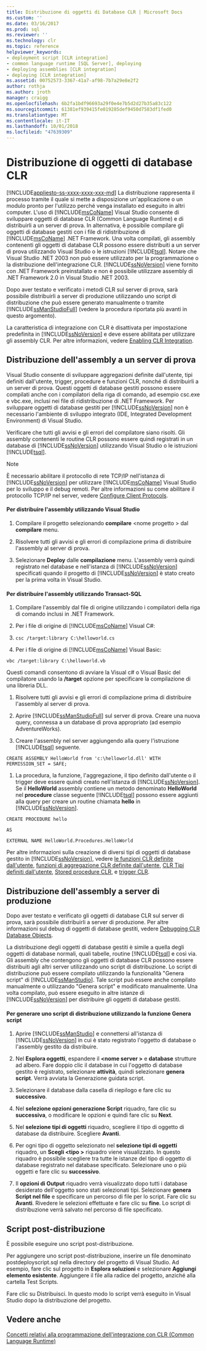 ```yaml
---
title: Distribuzione di oggetti di Database CLR | Microsoft Docs
ms.custom: ''
ms.date: 03/16/2017
ms.prod: sql
ms.reviewer: ''
ms.technology: clr
ms.topic: reference
helpviewer_keywords:
- deployment script [CLR integration]
- common language runtime [SQL Server], deploying
- deploying assemblies [CLR integration]
- deploying [CLR integration]
ms.assetid: 00752573-3367-41a7-af98-7b7a29e8e2f2
author: rothja
ms.author: jroth
manager: craigg
ms.openlocfilehash: 6b2fa1bdf96693a29f0e4e7b5d2d27b35a83c122
ms.sourcegitcommit: 61381ef939415fe019285def9450d7583df1fed0
ms.translationtype: MT
ms.contentlocale: it-IT
ms.lasthandoff: 10/01/2018
ms.locfileid: "47639309"
---
```

# <a name="deploying-clr-database-objects"></a>Distribuzione di oggetti di database CLR
[!INCLUDE[appliesto-ss-xxxx-xxxx-xxx-md](../../includes/appliesto-ss-xxxx-xxxx-xxx-md.md)]
  La distribuzione rappresenta il processo tramite il quale si mette a disposizione un'applicazione o un modulo pronto per l'utilizzo perché venga installato ed eseguito in altri computer. L'uso di [!INCLUDE[msCoName](../../includes/msconame-md.md)] Visual Studio consente di sviluppare oggetti di database CLR (Common Language Runtime) e di distribuirli a un server di prova. In alternativa, è possibile compilare gli oggetti di database gestiti con i file di ridistribuzione di [!INCLUDE[msCoName](../../includes/msconame-md.md)] .NET Framework. Una volta compilati, gli assembly contenenti gli oggetti di database CLR possono essere distribuiti a un server di prova utilizzando Visual Studio o le istruzioni [!INCLUDE[tsql](../../includes/tsql-md.md)]. Notare che Visual Studio .NET 2003 non può essere utilizzato per la programmazione o la distribuzione dell'integrazione CLR. [!INCLUDE[ssNoVersion](../../includes/ssnoversion-md.md)] viene fornito con .NET Framework preinstallato e non è possibile utilizzare assembly di .NET Framework 2.0 in Visual Studio .NET 2003.  
  
 Dopo aver testato e verificato i metodi CLR sul server di prova, sarà possibile distribuirli a server di produzione utilizzando uno script di distribuzione che può essere generato manualmente o tramite [!INCLUDE[ssManStudioFull](../../includes/ssmanstudiofull-md.md)] (vedere la procedura riportata più avanti in questo argomento).  
  
 La caratteristica di integrazione con CLR è disattivata per impostazione predefinita in [!INCLUDE[ssNoVersion](../../includes/ssnoversion-md.md)] e deve essere abilitata per utilizzare gli assembly CLR. Per altre informazioni, vedere [Enabling CLR Integration](../../relational-databases/clr-integration/clr-integration-enabling.md).  
  
## <a name="deploying-the-assembly-to-the-test-server"></a>Distribuzione dell'assembly a un server di prova  
 Visual Studio consente di sviluppare aggregazioni definite dall'utente, tipi definiti dall'utente, trigger, procedure e funzioni CLR, nonché di distribuirli a un server di prova. Questi oggetti di database gestiti possono essere compilati anche con i compilatori della riga di comando, ad esempio csc.exe e vbc.exe, inclusi nei file di ridistribuzione di .NET Framework. Per sviluppare oggetti di database gestiti per [!INCLUDE[ssNoVersion](../../includes/ssnoversion-md.md)] non è necessario l'ambiente di sviluppo integrato (IDE, Integrated Development Environment) di Visual Studio.  
  
 Verificare che tutti gli avvisi e gli errori del compilatore siano risolti. Gli assembly contenenti le routine CLR possono essere quindi registrati in un database di [!INCLUDE[ssNoVersion](../../includes/ssnoversion-md.md)] utilizzando Visual Studio o le istruzioni [!INCLUDE[tsql](../../includes/tsql-md.md)].  
  
> [!NOTE]  
>  È necessario abilitare il protocollo di rete TCP/IP nell'istanza di [!INCLUDE[ssNoVersion](../../includes/ssnoversion-md.md)] per utilizzare [!INCLUDE[msCoName](../../includes/msconame-md.md)] Visual Studio per lo sviluppo e il debug remoti. Per altre informazioni su come abilitare il protocollo TCP/IP nel server, vedere [Configure Client Protocols](../../database-engine/configure-windows/configure-client-protocols.md).  
  
#### <a name="to-deploy-the-assembly-using-visual-studio"></a>Per distribuire l'assembly utilizzando Visual Studio  
  
1.  Compilare il progetto selezionando **compilare** \<nome progetto > dal **compilare** menu.  
  
2.  Risolvere tutti gli avvisi e gli errori di compilazione prima di distribuire l'assembly al server di prova.  
  
3.  Selezionare **Deploy** dalle **compilazione** menu. L'assembly verrà quindi registrato nel database e nell'istanza di [!INCLUDE[ssNoVersion](../../includes/ssnoversion-md.md)] specificati quando il progetto di [!INCLUDE[ssNoVersion](../../includes/ssnoversion-md.md)] è stato creato per la prima volta in Visual Studio.  
  
#### <a name="to-deploy-the-assembly-using-transact-sql"></a>Per distribuire l'assembly utilizzando Transact-SQL  
  
1.  Compilare l'assembly dal file di origine utilizzando i compilatori della riga di comando inclusi in .NET Framework.  
  
2.  Per i file di origine di [!INCLUDE[msCoName](../../includes/msconame-md.md)] Visual C#:  
  
3.  `csc /target:library C:\helloworld.cs`  
  
4.  Per i file di origine di [!INCLUDE[msCoName](../../includes/msconame-md.md)] Visual Basic:  
  
 `vbc /target:library C:\helloworld.vb`  
  
 Questi comandi consentono di avviare la Visual c# o Visual Basic del compilatore usando la **/target** opzione per specificare la compilazione di una libreria DLL.  
  
1.  Risolvere tutti gli avvisi e gli errori di compilazione prima di distribuire l'assembly al server di prova.  
  
2.  Aprire [!INCLUDE[ssManStudioFull](../../includes/ssmanstudiofull-md.md)] sul server di prova. Creare una nuova query, connessa a un database di prova appropriato (ad esempio AdventureWorks).  
  
3.  Creare l'assembly nel server aggiungendo alla query l'istruzione [!INCLUDE[tsql](../../includes/tsql-md.md)] seguente.  
  
 `CREATE ASSEMBLY HelloWorld from 'c:\helloworld.dll' WITH PERMISSION_SET = SAFE;`  
  
1.  La procedura, la funzione, l'aggregazione, il tipo definito dall'utente o il trigger deve essere quindi creato nell'istanza di [!INCLUDE[ssNoVersion](../../includes/ssnoversion-md.md)]. Se il **HelloWorld** assembly contiene un metodo denominato **HelloWorld** nel **procedure** classe seguente [!INCLUDE[tsql](../../includes/tsql-md.md)] possono essere aggiunti alla query per creare un routine chiamata **hello** in [!INCLUDE[ssNoVersion](../../includes/ssnoversion-md.md)].  
  
 `CREATE PROCEDURE hello`  
  
 `AS`  
  
 `EXTERNAL NAME HelloWorld.Procedures.HelloWorld`  
  
 Per altre informazioni sulla creazione di diversi tipi di oggetti di database gestito in [!INCLUDE[ssNoVersion](../../includes/ssnoversion-md.md)], vedere [le funzioni CLR definite dall'utente](../../relational-databases/clr-integration-database-objects-user-defined-functions/clr-user-defined-functions.md), [funzioni di aggregazione CLR definite dall'utente](../../relational-databases/clr-integration-database-objects-user-defined-functions/clr-user-defined-aggregates.md), [CLR Tipi definiti dall'utente](../../relational-databases/clr-integration-database-objects-user-defined-types/clr-user-defined-types.md), [Stored procedure CLR](http://msdn.microsoft.com/library/bbdd51b2-a9b4-4916-ba6f-7957ac6c3f33), e [trigger CLR](http://msdn.microsoft.com/library/302a4e4a-3172-42b6-9cc0-4a971ab49c1c).  
  
## <a name="deploying-the-assembly-to-production-servers"></a>Distribuzione dell'assembly a server di produzione  
 Dopo aver testato e verificato gli oggetti di database CLR sul server di prova, sarà possibile distribuirli a server di produzione. Per altre informazioni sul debug di oggetti di database gestiti, vedere [Debugging CLR Database Objects](../../relational-databases/clr-integration/debugging-clr-database-objects.md).  
  
 La distribuzione degli oggetti di database gestiti è simile a quella degli oggetti di database normali, quali tabelle, routine [!INCLUDE[tsql](../../includes/tsql-md.md)] e così via. Gli assembly che contengono gli oggetti di database CLR possono essere distribuiti agli altri server utilizzando uno script di distribuzione. Lo script di distribuzione può essere compilato utilizzando la funzionalità "Genera script" di [!INCLUDE[ssManStudio](../../includes/ssmanstudio-md.md)]. Tale script può essere anche compilato manualmente o utilizzando "Genera script" e modificato manualmente. Una volta compilato, può essere eseguito in altre istanze di [!INCLUDE[ssNoVersion](../../includes/ssnoversion-md.md)] per distribuire gli oggetti di database gestiti.  
  
#### <a name="to-generate-a-deployment-script-using-generate-scripts"></a>Per generare uno script di distribuzione utilizzando la funzione Genera script  
  
1.  Aprire [!INCLUDE[ssManStudio](../../includes/ssmanstudio-md.md)] e connettersi all'istanza di [!INCLUDE[ssNoVersion](../../includes/ssnoversion-md.md)] in cui è stato registrato l'oggetto di database o l'assembly gestito da distribuire.  
  
2.  Nel **Esplora oggetti**, espandere il  **\<nome server >** e **database** strutture ad albero. Fare doppio clic il database in cui l'oggetto di database gestito è registrato, selezionare **attività**, quindi selezionare **genera script**. Verrà avviata la Generazione guidata script.  
  
3.  Selezionare il database dalla casella di riepilogo e fare clic su **successivo**.  
  
4.  Nel **selezione opzioni generazione Script** riquadro, fare clic su **successiva**, o modificare le opzioni e quindi fare clic su **Next**.  
  
5.  Nel **selezione tipi di oggetti** riquadro, scegliere il tipo di oggetto di database da distribuire. Scegliere **Avanti**.  
  
6.  Per ogni tipo di oggetto selezionato nel **selezione tipi di oggetti** riquadro, un **Scegli \<tipo >** riquadro viene visualizzato. In questo riquadro è possibile scegliere tra tutte le istanze del tipo di oggetto di database registrato nel database specificato. Selezionare uno o più oggetti e fare clic su **successivo**.  
  
7.  Il **opzioni di Output** riquadro verrà visualizzato dopo tutti i database desiderato dell'oggetto sono stati selezionati tipi. Selezionare **genera Script nel file** e specificare un percorso di file per lo script. Fare clic su **Avanti**. Rivedere le selezioni effettuate e fare clic su **fine**. Lo script di distribuzione verrà salvato nel percorso di file specificato.  
  
## <a name="post-deployment-scripts"></a>Script post-distribuzione  
 È possibile eseguire uno script post-distribuzione.  
  
 Per aggiungere uno script post-distribuzione, inserire un file denominato postdeployscript.sql nella directory del progetto di Visual Studio. Ad esempio, fare clic sul progetto in **Esplora soluzioni** e selezionare **Aggiungi elemento esistente**. Aggiungere il file alla radice del progetto, anziché alla cartella Test Scripts.  
  
 Fare clic su Distribuisci. In questo modo lo script verrà eseguito in Visual Studio dopo la distribuzione del progetto.  
  
## <a name="see-also"></a>Vedere anche  
 [Concetti relativi alla programmazione dell'integrazione con CLR &#40;Common Language Runtime&#41;](../../relational-databases/clr-integration/common-language-runtime-clr-integration-programming-concepts.md)  
  
  

